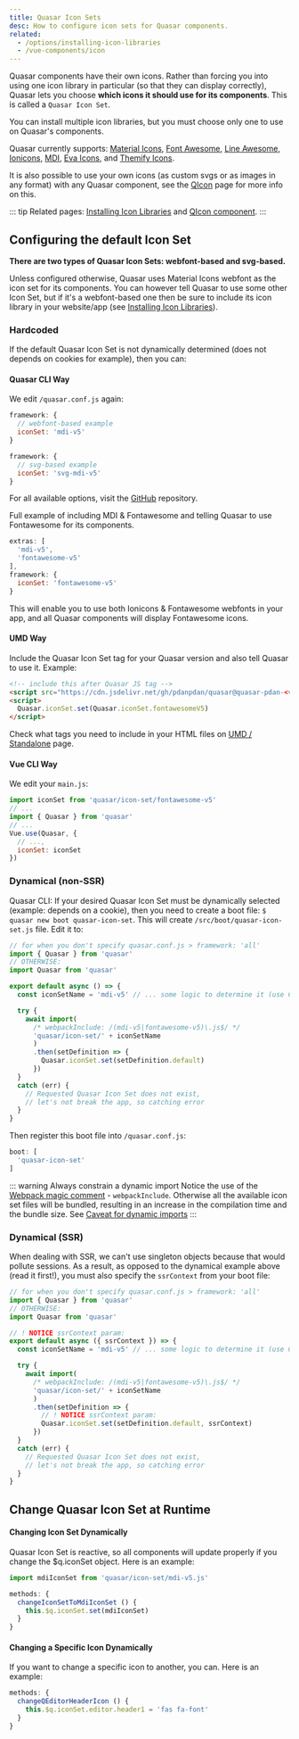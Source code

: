 ```yaml
---
title: Quasar Icon Sets
desc: How to configure icon sets for Quasar components.
related:
  - /options/installing-icon-libraries
  - /vue-components/icon
---
```


Quasar components have their own icons. Rather than forcing you into using one icon library in particular (so that they can display correctly), Quasar lets you choose **which icons it should use for its components**. This is called a `Quasar Icon Set`.

You can install multiple icon libraries, but you must choose only one to use on Quasar's components.

Quasar currently supports: [Material Icons](https://material.io/icons/), [Font Awesome](http://fontawesome.io/icons/), [Line Awesome](https://icons8.com/line-awesome), [Ionicons](https://ionicons.com/), [MDI](https://materialdesignicons.com/), [Eva Icons](https://akveo.github.io/eva-icons), and [Themify Icons](https://themify.me/themify-icons).

It is also possible to use your own icons (as custom svgs or as images in any format) with any Quasar component, see the [QIcon](/vue-components/icon#Image-icons) page for more info on this.

::: tip
Related pages: [Installing Icon Libraries](/options/installing-icon-libraries) and [QIcon component](/vue-components/icon).
:::

## Configuring the default Icon Set
**There are two types of Quasar Icon Sets: webfont-based and svg-based.**

Unless configured otherwise, Quasar uses Material Icons webfont as the icon set for its components. You can however tell Quasar to use some other Icon Set, but if it's a webfont-based one then be sure to include its icon library in your website/app (see [Installing Icon Libraries](/options/installing-icon-libraries)).

### Hardcoded
If the default Quasar Icon Set is not dynamically determined (does not depends on cookies for example), then you can:

#### Quasar CLI Way
We edit `/quasar.conf.js` again:

```js
framework: {
  // webfont-based example
  iconSet: 'mdi-v5'
}
```

```js
framework: {
  // svg-based example
  iconSet: 'svg-mdi-v5'
}
```

For all available options, visit the [GitHub](https://github.com/quasarframework/quasar/tree/dev/ui/icon-set) repository.

Full example of including MDI & Fontawesome and telling Quasar to use Fontawesome for its components.

```js
extras: [
  'mdi-v5',
  'fontawesome-v5'
],
framework: {
  iconSet: 'fontawesome-v5'
}
```

This will enable you to use both Ionicons & Fontawesome webfonts in your app, and all Quasar components will display Fontawesome icons.

#### UMD Way
Include the Quasar Icon Set tag for your Quasar version and also tell Quasar to use it. Example:

```html
<!-- include this after Quasar JS tag -->
<script src="https://cdn.jsdelivr.net/gh/pdanpdan/quasar@quasar-pdan-<version>/dist/icon-set/fontawesome-v5.umd.min.js"></script>
<script>
  Quasar.iconSet.set(Quasar.iconSet.fontawesomeV5)
</script>
```

Check what tags you need to include in your HTML files on [UMD / Standalone](/start/umd) page.


#### Vue CLI Way
We edit your `main.js`:

```js
import iconSet from 'quasar/icon-set/fontawesome-v5'
// ...
import { Quasar } from 'quasar'
// ...
Vue.use(Quasar, {
  // ...,
  iconSet: iconSet
})
```

### Dynamical (non-SSR)
Quasar CLI: If your desired Quasar Icon Set must be dynamically selected (example: depends on a cookie), then you need to create a boot file: `$ quasar new boot quasar-icon-set`. This will create `/src/boot/quasar-icon-set.js` file. Edit it to:

```js
// for when you don't specify quasar.conf.js > framework: 'all'
import { Quasar } from 'quasar'
// OTHERWISE:
import Quasar from 'quasar'

export default async () => {
  const iconSetName = 'mdi-v5' // ... some logic to determine it (use Cookies Plugin?)

  try {
    await import(
      /* webpackInclude: /(mdi-v5|fontawesome-v5)\.js$/ */
      'quasar/icon-set/' + iconSetName
      )
      .then(setDefinition => {
        Quasar.iconSet.set(setDefinition.default)
      })
  }
  catch (err) {
    // Requested Quasar Icon Set does not exist,
    // let's not break the app, so catching error
  }
}
```

Then register this boot file into `/quasar.conf.js`:

```js
boot: [
  'quasar-icon-set'
]
```

::: warning Always constrain a dynamic import
Notice the use of the [Webpack magic comment](https://webpack.js.org/api/module-methods/#magic-comments) - `webpackInclude`. Otherwise all the available icon set files will be bundled, resulting in an increase in the compilation time and the bundle size. See [Caveat for dynamic imports](https://pdanpdan.github.io/quasar-docs/quasar-cli/lazy-loading#Caveat-for-dynamic-imports)
:::

### Dynamical (SSR) <q-badge align="top" label="v1.11+" />
When dealing with SSR, we can't use singleton objects because that would pollute sessions. As a result, as opposed to the dynamical example above (read it first!), you must also specify the `ssrContext` from your boot file:

```js
// for when you don't specify quasar.conf.js > framework: 'all'
import { Quasar } from 'quasar'
// OTHERWISE:
import Quasar from 'quasar'

// ! NOTICE ssrContext param:
export default async ({ ssrContext }) => {
  const iconSetName = 'mdi-v5' // ... some logic to determine it (use Cookies Plugin?)

  try {
    await import(
      /* webpackInclude: /(mdi-v5|fontawesome-v5)\.js$/ */
      'quasar/icon-set/' + iconSetName
      )
      .then(setDefinition => {
        // ! NOTICE ssrContext param:
        Quasar.iconSet.set(setDefinition.default, ssrContext)
      })
  }
  catch (err) {
    // Requested Quasar Icon Set does not exist,
    // let's not break the app, so catching error
  }
}
```

## Change Quasar Icon Set at Runtime

#### Changing Icon Set Dynamically
Quasar Icon Set is reactive, so all components will update properly if you change the $q.iconSet object. Here is an example:

```js
import mdiIconSet from 'quasar/icon-set/mdi-v5.js'

methods: {
  changeIconSetToMdiIconSet () {
    this.$q.iconSet.set(mdiIconSet)
  }
}
```

#### Changing a Specific Icon Dynamically
If you want to change a specific icon to another, you can. Here is an example:

```js
methods: {
  changeQEditorHeaderIcon () {
    this.$q.iconSet.editor.header1 = 'fas fa-font'
  }
}
```

